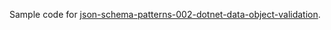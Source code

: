 Sample code for [json-schema-patterns-002-dotnet-data-object-validation](https://endjin.com/blog/2024/05/json-schema-patterns-002-dotnet-data-object-validation).